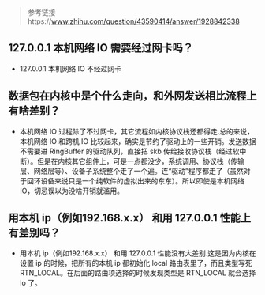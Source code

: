 > 参考链接https://www.zhihu.com/question/43590414/answer/1928842338

## 127.0.0.1 本机网络 IO 需要经过网卡吗？
- 127.0.0.1 本机网络 IO 不经过网卡


## 数据包在内核中是个什么走向，和外网发送相比流程上有啥差别？
- 本机网络 IO 过程除了不过网卡，其它流程如内核协议栈还都得走.总的来说，本机网络 IO 和跨机 IO 比较起来，确实是节约了驱动上的一些开销。发送数据不需要进 RingBuffer 的驱动队列，直接把 skb 传给接收协议栈（经过软中断）。但是在内核其它组件上，可是一点都没少，系统调用、协议栈（传输层、网络层等）、设备子系统整个走了一个遍。连“驱动”程序都走了（虽然对于回环设备来说只是一个纯软件的虚拟出来的东东）。所以即使是本机网络 IO，切忌误以为没啥开销就滥用。

## 用本机 ip（例如192.168.x.x） 和用 127.0.0.1 性能上有差别吗？
- 用本机 ip（例如192.168.x.x） 和用 127.0.0.1 性能没有大差别.这是因为内核在设置 ip 的时候，把所有的本机 ip 都初始化 local 路由表里了，而且类型写死 RTN_LOCAL。在后面的路由项选择的时候发现类型是 RTN_LOCAL 就会选择 lo 了。